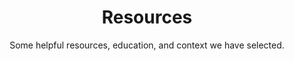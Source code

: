 ---
title: "Resources"
subtitle: "Some helpful resources, education, and context we have selected."
type: "page"
layout: "subdomain_container"
isSubDomain: true
---